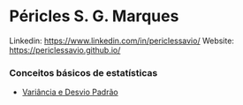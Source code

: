 # Péricles S. G. Marques
Linkedin: https://www.linkedin.com/in/periclessavio/
Website: https://periclessavio.github.io/

### Conceitos básicos de estatísticas
- [Variância e Desvio Padrão](variancia_desvio_padrao.md)